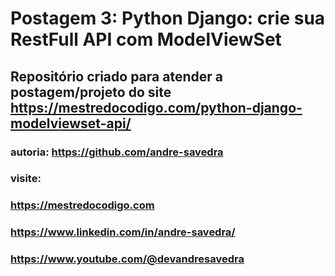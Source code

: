 # Postagem 3: Python Django: crie sua RestFull API com ModelViewSet

## Repositório criado para atender a postagem/projeto do site https://mestredocodigo.com/python-django-modelviewset-api/

### autoria: https://github.com/andre-savedra

### visite: 
### https://mestredocodigo.com 
### https://www.linkedin.com/in/andre-savedra/
### https://www.youtube.com/@devandresavedra


